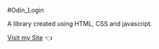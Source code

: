 #Odin_Login

A library created using HTML, CSS and javascript.

[Visit my Site](https://l4hmm.github.io/odin_login/) 👈
